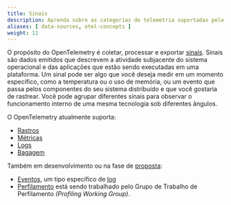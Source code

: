 ```yaml
---
title: Sinais
description: Aprenda sobre as categorias de telemetria suportadas pelo OpenTelemetry
aliases: [ data-sources, otel-concepts ]
weight: 11
---
```


O propósito do OpenTelemetry é coletar, processar e exportar [sinais][signals].
Sinais são dados emitidos que descrevem a atividade subjacente do sistema
operacional e das aplicações que estão sendo executadas em uma plataforma. Um
sinal pode ser algo que você deseja medir em um momento específico, como a
temperatura ou o uso de memória, ou um evento que passa pelos componentes do seu
sistema distribuído e que você gostaria de rastrear. Você pode agrupar
diferentes sinais para observar o funcionamento interno de uma mesma tecnologia
sob diferentes ângulos.

O OpenTelemetry atualmente suporta:

- [Rastros](traces)
- [Métricas](metrics)
- [Logs](logs)
- [Bagagem](baggage)

Também em desenvolvimento ou na fase de [proposta][proposal]:

- [Eventos][Events], um tipo específico de [log](logs)
- [Perfilamento][Profiles] está sendo trabalhado pelo Grupo de Trabalho de
  Perfilamento _(Profiling Working Group)_.

[Events]: /docs/specs/otel/logs/data-model/#events
[Profiles]: https://github.com/open-telemetry/opentelemetry-specification/blob/main/oteps/profiles/0212-profiling-vision.md
[proposal]: https://github.com/open-telemetry/opentelemetry-specification/tree/main/oteps/#readme
[signals]: /docs/specs/otel/glossary/#signals
